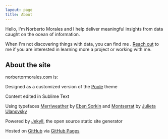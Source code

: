 ```yaml
---
layout: page
title: About
---
```


Hello, I'm Norberto Morales and I help deliver meaningful insights from data caught on the ocean of information. 

When I'm not discovering things with data, you can find me       . [Reach out](http://www.norbertormorales.com/contact/) to me if you are interested in learning more a project or working with me.

## About the site

norbertormorales.com is:

Designed as a customized version of the [Poole](https://github.com/poole/poole) theme

Content edited in Sublime Text

Using typefaces [Merriweather](http://www.google.com/fonts/specimen/Merriweather) by [Eben Sorkin](https://ebensorkin.wordpress.com/) and [Montserrat](http://www.google.com/fonts/specimen/Montserrat) by [Julieta Ulanovsky](http://www.zkysky.com.ar/)

Powered by [Jekyll](http://jekyllrb.com/), the open source static site generator

Hosted on [GitHub](https://github.com/moralesn/moralesn.github.io) via [GitHub Pages](https://pages.github.com/)

 
